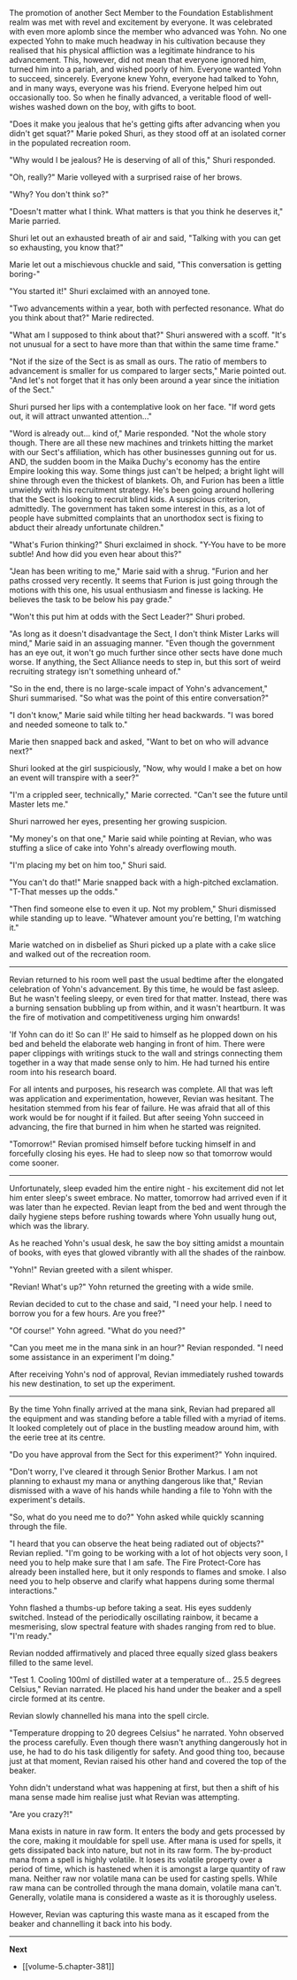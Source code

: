 
The promotion of another Sect Member to the Foundation Establishment realm was met with revel and excitement by everyone. It was celebrated with even more aplomb since the member who advanced was Yohn. No one expected Yohn to make much headway in his cultivation because they realised that his physical affliction was a legitimate hindrance to his advancement. This, however, did not mean that everyone ignored him, turned him into a pariah, and wished poorly of him. Everyone wanted Yohn to succeed, sincerely. Everyone knew Yohn, everyone had talked to Yohn, and in many ways, everyone was his friend. Everyone helped him out occasionally too. So when he finally advanced, a veritable flood of well-wishes washed down on the boy, with gifts to boot.

"Does it make you jealous that he's getting gifts after advancing when you didn't get squat?" Marie poked Shuri, as they stood off at an isolated corner in the populated recreation room.

"Why would I be jealous? He is deserving of all of this," Shuri responded.

"Oh, really?" Marie volleyed with a surprised raise of her brows.

"Why? You don't think so?"

"Doesn't matter what I think. What matters is that you think he deserves it," Marie parried.

Shuri let out an exhausted breath of air and said, "Talking with you can get so exhausting, you know that?"

Marie let out a mischievous chuckle and said, "This conversation is getting boring-"

"You started it!" Shuri exclaimed with an annoyed tone.

"Two advancements within a year, both with perfected resonance. What do you think about that?" Marie redirected.

"What am I supposed to think about that?" Shuri answered with a scoff. "It's not unusual for a sect to have more than that within the same time frame."

"Not if the size of the Sect is as small as ours. The ratio of members to advancement is smaller for us compared to larger sects," Marie pointed out. "And let's not forget that it has only been around a year since the initiation of the Sect."

Shuri pursed her lips with a contemplative look on her face. "If word gets out, it will attract unwanted attention..."

"Word is already out... kind of," Marie responded. "Not the whole story though. There are all these new machines and trinkets hitting the market with our Sect's affiliation, which has other businesses gunning out for us. AND, the sudden boom in the Maika Duchy's economy has the entire Empire looking this way. Some things just can't be helped; a bright light will shine through even the thickest of blankets. Oh, and Furion has been a little unwieldy with his recruitment strategy. He's been going around hollering that the Sect is looking to recruit blind kids. A suspicious criterion, admittedly. The government has taken some interest in this, as a lot of people have submitted complaints that an unorthodox sect is fixing to abduct their already unfortunate children."

"What's Furion thinking?" Shuri exclaimed in shock. "Y-You have to be more subtle! And how did you even hear about this?"

"Jean has been writing to me," Marie said with a shrug. "Furion and her paths crossed very recently. It seems that Furion is just going through the motions with this one, his usual enthusiasm and finesse is lacking. He believes the task to be below his pay grade."

"Won't this put him at odds with the Sect Leader?" Shuri probed.

"As long as it doesn't disadvantage the Sect, I don't think Mister Larks will mind," Marie said in an assuaging manner. "Even though the government has an eye out, it won't go much further since other sects have done much worse. If anything, the Sect Alliance needs to step in, but this sort of weird recruiting strategy isn't something unheard of."

"So in the end, there is no large-scale impact of Yohn's advancement," Shuri summarised. "So what was the point of this entire conversation?"

"I don't know," Marie said while tilting her head backwards. "I was bored and needed someone to talk to."

Marie then snapped back and asked, "Want to bet on who will advance next?"

Shuri looked at the girl suspiciously, "Now, why would I make a bet on how an event will transpire with a seer?"

"I'm a crippled seer, technically," Marie corrected. "Can't see the future until Master lets me."

Shuri narrowed her eyes, presenting her growing suspicion.

"My money's on that one," Marie said while pointing at Revian, who was stuffing a slice of cake into Yohn's already overflowing mouth.

"I'm placing my bet on him too," Shuri said.

"You can't do that!" Marie snapped back with a high-pitched exclamation. "T-That messes up the odds."

"Then find someone else to even it up. Not my problem," Shuri dismissed while standing up to leave. "Whatever amount you're betting, I'm watching it."

Marie watched on in disbelief as Shuri picked up a plate with a cake slice and walked out of the recreation room.

____

Revian returned to his room well past the usual bedtime after the elongated celebration of Yohn's advancement. By this time, he would be fast asleep. But he wasn't feeling sleepy, or even tired for that matter. Instead, there was a burning sensation bubbling up from within, and it wasn't heartburn. It was the fire of motivation and competitiveness urging him onwards!

'If Yohn can do it! So can I!' He said to himself as he plopped down on his bed and beheld the elaborate web hanging in front of him. There were paper clippings with writings stuck to the wall and strings connecting them together in a way that made sense only to him. He had turned his entire room into his research board.

For all intents and purposes, his research was complete. All that was left was application and experimentation, however, Revian was hesitant. The hesitation stemmed from his fear of failure. He was afraid that all of this work would be for nought if it failed. But after seeing Yohn succeed in advancing, the fire that burned in him when he started was reignited.

"Tomorrow!" Revian promised himself before tucking himself in and forcefully closing his eyes. He had to sleep now so that tomorrow would come sooner.

____

Unfortunately, sleep evaded him the entire night - his excitement did not let him enter sleep's sweet embrace. No matter, tomorrow had arrived even if it was later than he expected. Revian leapt from the bed and went through the daily hygiene steps before rushing towards where Yohn usually hung out, which was the library.

As he reached Yohn's usual desk, he saw the boy sitting amidst a mountain of books, with eyes that glowed vibrantly with all the shades of the rainbow.

"Yohn!" Revian greeted with a silent whisper.

"Revian! What's up?" Yohn returned the greeting with a wide smile.

Revian decided to cut to the chase and said, "I need your help. I need to borrow you for a few hours. Are you free?"

"Of course!" Yohn agreed. "What do you need?"

"Can you meet me in the mana sink in an hour?" Revian responded. "I need some assistance in an experiment I'm doing."

After receiving Yohn's nod of approval, Revian immediately rushed towards his new destination, to set up the experiment.

____

By the time Yohn finally arrived at the mana sink, Revian had prepared all the equipment and was standing before a table filled with a myriad of items. It looked completely out of place in the bustling meadow around him, with the eerie tree at its centre.

"Do you have approval from the Sect for this experiment?" Yohn inquired.

"Don't worry, I've cleared it through Senior Brother Markus. I am not planning to exhaust my mana or anything dangerous like that," Revian dismissed with a wave of his hands while handing a file to Yohn with the experiment's details.

"So, what do you need me to do?" Yohn asked while quickly scanning through the file.

"I heard that you can observe the heat being radiated out of objects?" Revian replied. "I'm going to be working with a lot of hot objects very soon, I need you to help make sure that I am safe. The Fire Protect-Core has already been installed here, but it only responds to flames and smoke. I also need you to help observe and clarify what happens during some thermal interactions."

Yohn flashed a thumbs-up before taking a seat. His eyes suddenly switched. Instead of the periodically oscillating rainbow, it became a mesmerising, slow spectral feature with shades ranging from red to blue. "I'm ready."

Revian nodded affirmatively and placed three equally sized glass beakers filled to the same level.

"Test 1. Cooling 100ml of distilled water at a temperature of... 25.5 degrees Celsius," Revian narrated. He placed his hand under the beaker and a spell circle formed at its centre.

Revian slowly channelled his mana into the spell circle.

"Temperature dropping to 20 degrees Celsius" he narrated. Yohn observed the process carefully. Even though there wasn't anything dangerously hot in use, he had to do his task diligently for safety. And good thing too, because just at that moment, Revian raised his other hand and covered the top of the beaker.

Yohn didn't understand what was happening at first, but then a shift of his mana sense made him realise just what Revian was attempting.

"Are you crazy?!"

Mana exists in nature in raw form. It enters the body and gets processed by the core, making it mouldable for spell use. After mana is used for spells, it gets dissipated back into nature, but not in its raw form. The by-product mana from a spell is highly volatile. It loses its volatile property over a period of time, which is hastened when it is amongst a large quantity of raw mana. Neither raw nor volatile mana can be used for casting spells. While raw mana can be controlled through the mana domain, volatile mana can't. Generally, volatile mana is considered a waste as it is thoroughly useless.

However, Revian was capturing this waste mana as it escaped from the beaker and channelling it back into his body.

____

**Next**
* [[volume-5.chapter-381]]